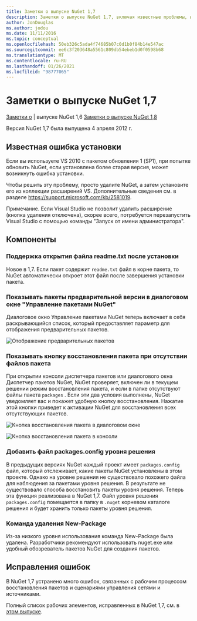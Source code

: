 ```yaml
---
title: Заметки о выпуске NuGet 1,7
description: Заметки о выпуске NuGet 1,7, включая известные проблемы, исправления ошибок, добавленные функции и DCR.
author: JonDouglas
ms.author: jodou
ms.date: 11/11/2016
ms.topic: conceptual
ms.openlocfilehash: 50eb326c5ada4f74685b07c0d1b0f84b14e547ac
ms.sourcegitcommit: ee6c3f203648a5561c809db54ebeb1d0f0598b68
ms.translationtype: MT
ms.contentlocale: ru-RU
ms.lasthandoff: 01/26/2021
ms.locfileid: "98777065"
---
```

# <a name="nuget-17-release-notes"></a>Заметки о выпуске NuGet 1,7

[Заметки о](../release-notes/nuget-1.6.md)  |  выпуске NuGet 1,6 [Заметки о выпуске NuGet 1,8](../release-notes/nuget-1.8.md)

Версия NuGet 1,7 была выпущена 4 апреля 2012 г.

## <a name="known-installation-issue"></a>Известная ошибка установки
Если вы используете VS 2010 с пакетом обновления 1 (SP1), при попытке обновить NuGet, если установлена более старая версия, может возникнуть ошибка установки.

Чтобы решить эту проблему, просто удалите NuGet, а затем установите его из коллекции расширений VS.  Дополнительные сведения см. в разделе <https://support.microsoft.com/kb/2581019>.

Примечание. Если Visual Studio не позволит удалить расширение (кнопка удаления отключена), скорее всего, потребуется перезапустить Visual Studio с помощью команды "Запуск от имени администратора".

## <a name="features"></a>Компоненты

### <a name="support-opening-readmetxt-file-after-installation"></a>Поддержка открытия файла readme.txt после установки
Новое в 1,7. Если пакет содержит `readme.txt` файл в корне пакета, то NuGet автоматически откроет этот файл после завершения установки пакета.

### <a name="show-prerelease-packages-in-the-manage-nuget-packages-dialog"></a>Показывать пакеты предварительной версии в диалоговом окне "Управление пакетами NuGet"
Диалоговое окно Управление пакетами NuGet теперь включает в себя раскрывающийся список, который предоставляет параметр для отображения предварительных пакетов.

![Отображение предварительных пакетов](./media/prerelease-dropdown.png)

### <a name="show-package-restore-button-when-package-files-are-missing"></a>Показывать кнопку восстановления пакета при отсутствии файлов пакета
При открытии консоли диспетчера пакетов или диалогового окна Диспетчер пакетов NuGet, NuGet проверяет, включен ли в текущем решении режим восстановления пакета, и если в папке отсутствуют файлы пакета `packages` . Если эти два условия выполнены, NuGet уведомляет вас и покажет удобную кнопку восстановления. Нажатие этой кнопки приведет к активации NuGet для восстановления всех отсутствующих пакетов.

![Кнопка восстановления пакета в диалоговом окне](./media/packagerestore-dialog.png)

![Кнопка восстановления пакета в консоли](./media/packagerestore-console.png)

### <a name="add-solution-level-packagesconfig-file"></a>Добавить файл packages.config уровня решения
В предыдущих версиях NuGet каждый проект имеет `packages.config` файл, который отслеживает, какие пакеты NuGet установлены в этом проекте. Однако на уровне решения не существовало похожего файла для наблюдения за пакетами уровня решения. В результате не существовало способа восстановить пакеты уровня решения.
Теперь эта функция реализована в NuGet 1,7. Файл уровня решения `packages.config` помещается в папку в `.nuget` корневом каталоге решения и будет хранить только пакеты уровня решения.

### <a name="remove-new-package-command"></a>Команда удаления New-Package
Из-за низкого уровня использования команда New-Package была удалена. Разработчики рекомендуют использовать nuget.exe или удобный обозреватель пакетов NuGet для создания пакетов.

## <a name="bug-fixes"></a>Исправления ошибок
В NuGet 1,7 устранено много ошибок, связанных с рабочим процессом восстановления пакетов и сценариями управления сетями и источниками.

Полный список рабочих элементов, исправленных в NuGet 1,7, см. в [этом выпуске](http://nuget.codeplex.com/workitem/list/advanced?keyword=&status=Closed&type=All&priority=All&release=NuGet%201.7&assignedTo=All&component=All&sortField=Votes&sortDirection=Descending&page=0).
